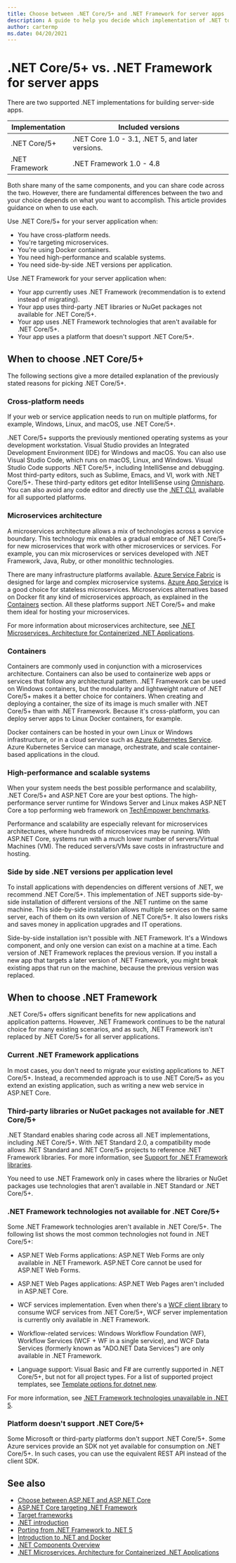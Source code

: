 ```yaml
---
title: Choose between .NET Core/5+ and .NET Framework for server apps
description: A guide to help you decide which implementation of .NET to use when building a server app.
author: cartermp
ms.date: 04/20/2021
---
```

# .NET Core/5+ vs. .NET Framework for server apps

There are two supported .NET implementations for building server-side apps.

| Implementation | Included versions |
| - | - |
| .NET Core/5+ | .NET Core 1.0 - 3.1, .NET 5, and later versions. |
| .NET Framework | .NET Framework 1.0 - 4.8 |

Both share many of the same components, and you can share code across the two. However, there are fundamental differences between the two and your choice depends on what you want to accomplish. This article provides guidance on when to use each.

Use .NET Core/5+ for your server application when:

- You have cross-platform needs.
- You're targeting microservices.
- You're using Docker containers.
- You need high-performance and scalable systems.
- You need side-by-side .NET versions per application.

Use .NET Framework for your server application when:

- Your app currently uses .NET Framework (recommendation is to extend instead of migrating).
- Your app uses third-party .NET libraries or NuGet packages not available for .NET Core/5+.
- Your app uses .NET Framework technologies that aren't available for .NET Core/5+.
- Your app uses a platform that doesn't support .NET Core/5+.

## When to choose .NET Core/5+

The following sections give a more detailed explanation of the previously stated reasons for picking .NET Core/5+.

### Cross-platform needs

If your web or service application needs to run on multiple platforms, for example, Windows, Linux, and macOS, use .NET Core/5+.

.NET Core/5+ supports the previously mentioned operating systems as your development workstation. Visual Studio provides an Integrated Development Environment (IDE) for Windows and macOS. You can also use Visual Studio Code, which runs on macOS, Linux, and Windows. Visual Studio Code supports .NET Core/5+, including IntelliSense and debugging. Most third-party editors, such as Sublime, Emacs, and VI, work with .NET Core/5+. These third-party editors get editor IntelliSense using [Omnisharp](https://www.omnisharp.net/). You can also avoid any code editor and directly use the [.NET CLI](../core/tools/index.md), available for all supported platforms.

### Microservices architecture

A microservices architecture allows a mix of technologies across a service boundary. This technology mix enables a gradual embrace of .NET Core/5+ for new microservices that work with other microservices or services. For example, you can mix microservices or services developed with .NET Framework, Java, Ruby, or other monolithic technologies.

There are many infrastructure platforms available. [Azure Service Fabric](https://azure.microsoft.com/services/service-fabric/) is designed for large and complex microservice systems. [Azure App Service](https://azure.microsoft.com/services/app-service/) is a good choice for stateless microservices. Microservices alternatives based on Docker fit any kind of microservices approach, as explained in the [Containers](#containers) section. All these platforms support .NET Core/5+ and make them ideal for hosting your microservices.

For more information about microservices architecture, see [.NET Microservices. Architecture for Containerized .NET Applications](../architecture/microservices/index.md).

### Containers

Containers are commonly used in conjunction with a microservices architecture. Containers can also be used to containerize web apps or services that follow any architectural pattern. .NET Framework can be used on Windows containers, but the modularity and lightweight nature of .NET Core/5+ makes it a better choice for containers. When creating and deploying a container, the size of its image is much smaller with .NET Core/5+ than with .NET Framework. Because it's cross-platform, you can deploy server apps to Linux Docker containers, for example.

Docker containers can be hosted in your own Linux or Windows infrastructure, or in a cloud service such as [Azure Kubernetes Service](https://azure.microsoft.com/services/kubernetes-service/). Azure Kubernetes Service can manage, orchestrate, and scale container-based applications in the cloud.

### High-performance and scalable systems

When your system needs the best possible performance and scalability, .NET Core/5+ and ASP.NET Core are your best options. The high-performance server runtime for Windows Server and Linux makes ASP.NET Core a top performing web framework on [TechEmpower benchmarks](https://www.techempower.com/benchmarks/#hw=ph&test=plaintext).

Performance and scalability are especially relevant for microservices architectures, where hundreds of microservices may be running. With ASP.NET Core, systems run with a much lower number of servers/Virtual Machines (VM). The reduced servers/VMs save costs in infrastructure and hosting.

### Side by side .NET versions per application level

To install applications with dependencies on different versions of .NET, we recommend .NET Core/5+. This implementation of .NET supports side-by-side installation of different versions of the .NET runtime on the same machine. This side-by-side installation allows multiple services on the same server, each of them on its own version of .NET Core/5+. It also lowers risks and saves money in application upgrades and IT operations.

Side-by-side installation isn't possible with .NET Framework. It's a Windows component, and only one version can exist on a machine at a time. Each version of .NET Framework replaces the previous version. If you install a new app that targets a later version of .NET Framework, you might break existing apps that run on the machine, because the previous version was replaced.

## When to choose .NET Framework

.NET Core/5+ offers significant benefits for new applications and application patterns. However, .NET Framework continues to be the natural choice for many existing scenarios, and as such, .NET Framework isn't replaced by .NET Core/5+ for all server applications.

### Current .NET Framework applications

In most cases, you don't need to migrate your existing applications to .NET Core/5+. Instead, a recommended approach is to use .NET Core/5+ as you extend an existing application, such as writing a new web service in ASP.NET Core.

### Third-party libraries or NuGet packages not available for .NET Core/5+

.NET Standard enables sharing code across all .NET implementations, including .NET Core/5+. With .NET Standard 2.0, a compatibility mode allows .NET Standard and .NET Core/5+ projects to reference .NET Framework libraries. For more information, see [Support for .NET Framework libraries](whats-new/whats-new-in-dotnet-standard.md#support-for-net-framework-libraries).

You need to use .NET Framework only in cases where the libraries or NuGet packages use technologies that aren't available in .NET Standard or .NET Core/5+.

### .NET Framework technologies not available for .NET Core/5+

Some .NET Framework technologies aren't available in .NET Core/5+. The following list shows the most common technologies not found in .NET Core/5+:

- ASP.NET Web Forms applications: ASP.NET Web Forms are only available in .NET Framework. ASP.NET Core cannot be used for ASP.NET Web Forms.

- ASP.NET Web Pages applications: ASP.NET Web Pages aren't included in ASP.NET Core.

- WCF services implementation. Even when there's a [WCF client library](https://github.com/dotnet/wcf) to consume WCF services from .NET Core/5+, WCF server implementation is currently only available in .NET Framework.

- Workflow-related services: Windows Workflow Foundation (WF), Workflow Services (WCF + WF in a single service), and WCF Data Services (formerly known as "ADO.NET Data Services") are only available in .NET Framework.

- Language support: Visual Basic and F# are currently supported in .NET Core/5+, but not for all project types. For a list of supported project templates, see [Template options for dotnet new](../core/tools/dotnet-new.md#arguments).

For more information, see [.NET Framework technologies unavailable in .NET 5](../core/porting/net-framework-tech-unavailable.md).

### Platform doesn't support .NET Core/5+

Some Microsoft or third-party platforms don't support .NET Core/5+. Some Azure services provide an SDK not yet available for consumption on .NET Core/5+. In such cases, you can use the equivalent REST API instead of the client SDK.

## See also

- [Choose between ASP.NET and ASP.NET Core](/aspnet/core/choose-aspnet-framework)
- [ASP.NET Core targeting .NET Framework](/aspnet/core/introduction-to-aspnet-core?view=aspnetcore-2.2&preserve-view=true#aspnet-core-targeting-net-framework)
- [Target frameworks](frameworks.md)
- [.NET introduction](../core/introduction.md)
- [Porting from .NET Framework to .NET 5](../core/porting/index.md)
- [Introduction to .NET and Docker](../core/docker/introduction.md)
- [.NET Components Overview](components.md)
- [.NET Microservices. Architecture for Containerized .NET Applications](../architecture/microservices/index.md)
